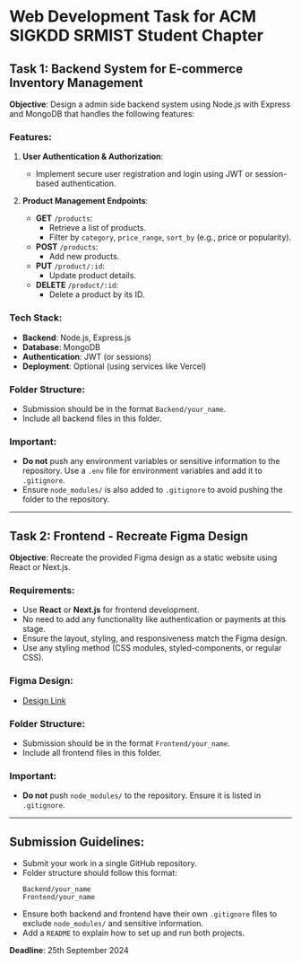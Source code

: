 # Web Development Task for ACM SIGKDD SRMIST Student Chapter

## Task 1: Backend System for E-commerce Inventory Management

**Objective**: Design a admin side backend system using Node.js with Express and MongoDB that handles the following features:

### Features:
1. **User Authentication & Authorization**:
   - Implement secure user registration and login using JWT or session-based authentication.

2. **Product Management Endpoints**:
   - **GET** `/products`:
     - Retrieve a list of products.
     - Filter by `category`, `price_range`, `sort_by` (e.g., price or popularity).
   - **POST** `/products`:
     - Add new products.
   - **PUT** `/product/:id`:
     - Update product details.
   - **DELETE** `/product/:id`:
     - Delete a product by its ID.

### Tech Stack:
- **Backend**: Node.js, Express.js
- **Database**: MongoDB
- **Authentication**: JWT (or sessions)
- **Deployment**: Optional (using services like Vercel)

### Folder Structure:
- Submission should be in the format `Backend/your_name`.
- Include all backend files in this folder.

### Important:
- **Do not** push any environment variables or sensitive information to the repository. Use a `.env` file for environment variables and add it to `.gitignore`.
- Ensure `node_modules/` is also added to `.gitignore` to avoid pushing the folder to the repository.

---

## Task 2: Frontend - Recreate Figma Design

**Objective**: Recreate the provided Figma design as a static website using React or Next.js.

### Requirements:
- Use **React** or **Next.js** for frontend development.
- No need to add any functionality like authentication or payments at this stage.
- Ensure the layout, styling, and responsiveness match the Figma design.
- Use any styling method (CSS modules, styled-components, or regular CSS).

### Figma Design:
- [Design Link](https://www.figma.com/design/ybVnNrnPCcTVwXa3sLOrGW/your-file?node-id=0-1&t=ZuDfoRoUsuHtPzB1-1)

### Folder Structure:
- Submission should be in the format `Frontend/your_name`.
- Include all frontend files in this folder.

### Important:
- **Do not** push `node_modules/` to the repository. Ensure it is listed in `.gitignore`.

---

## Submission Guidelines:
- Submit your work in a single GitHub repository.
- Folder structure should follow this format:
  ```
  Backend/your_name
  Frontend/your_name
  ```
- Ensure both backend and frontend have their own `.gitignore` files to exclude `node_modules/` and sensitive information.
- Add a `README` to explain how to set up and run both projects.

**Deadline**: 25th September 2024
